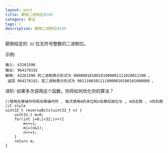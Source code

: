 ```yaml
---
layout: post
title: 颠倒二进制位#190
category: 算法
tags: C
description: 颠倒二进制位#190
---
```


颠倒给定的` 32` 位无符号整数的二进制位。

示例:

	输入: 43261596
	输出: 964176192
	解释: 43261596 的二进制表示形式为 00000010100101000001111010011100 ，
     返回 964176192，其二进制表示形式为 00111001011110000010100101000000 。
进阶:
如果多次调用这个函数，你将如何优化你的算法？

	//使用左移操作符和右移操作符 , 每次使用m的末位和n右移后按位与 , m向左跑 , n向右跑
	//C style
	uint32_t reverseBits(uint32_t n) {
	    uint32_t m=0;
	    for(int i=0;i<32;i++){
	        m<<=1;
	        m|=(n&1);
	        n>>=1;
	    }
	    return m;
	}